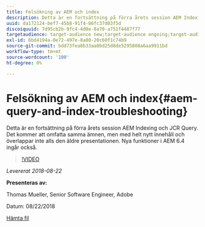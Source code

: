 ```yaml
---
title: Felsökning av AEM och index
description: Detta är en fortsättning på förra årets session AEM Indexing and JCR Query (länk nedan). Det kommer att omfatta samma ämnen, men med helt nytt innehåll och överlappar inte alls den äldre presentationen. Nya funktioner i AEM 6.4 ingår också.
uuid: da172124-bef7-45b8-91f4-86fc37d03f5d
discoiquuid: 7d95cb2b-9fc4-4d0e-8a70-a751f4487f77
targetaudience: target-audience new;target-audience ongoing;target-audience upgrader
exl-id: 6bd4194a-0e72-497e-8a80-20c60f1c74b9
source-git-commit: bdd73fea8b33aa0bd25d8de5295808a6aa9911bd
workflow-type: tm+mt
source-wordcount: '100'
ht-degree: 0%

---
```


# Felsökning av AEM och index{#aem-query-and-index-troubleshooting}

Detta är en fortsättning på förra årets session AEM Indexing och JCR Query. Det kommer att omfatta samma ämnen, men med helt nytt innehåll och överlappar inte alls den äldre presentationen. Nya funktioner i AEM 6.4 ingår också.

>[!VIDEO](https://video.tv.adobe.com/v/23429/?quality=0)

*Levererat 2018-08-22*

**Presenteras av:**

Thomas Mueller, Senior Software Engineer, Adobe

Datum: 08/22/2018

[Hämta fil](assets/aem-gems-aem-queryandindextroubleshooting-08222018.pdf)
<!--
[Get back to the Overview](https://helpx.adobe.com/experience-manager/kt/eseminars/gems/aem-index.html)
-->
